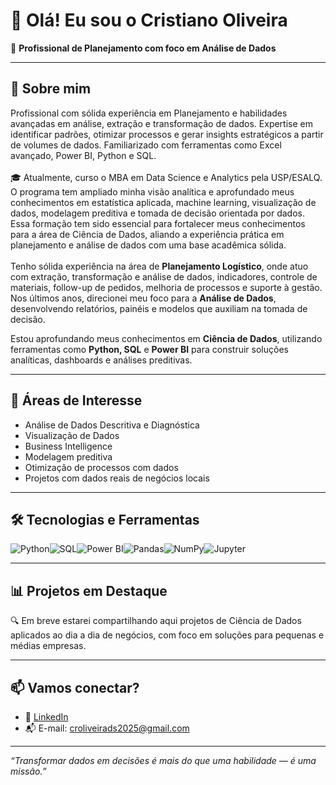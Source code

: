 # 👋 Olá! Eu sou o Cristiano Oliveira

🎯 **Profissional de Planejamento com foco em Análise de Dados**  


---

## 🚀 Sobre mim

Profissional com sólida experiência em Planejamento e habilidades avançadas em análise, extração e transformação de dados. Expertise em identificar padrões, otimizar processos e gerar insights estratégicos a partir de volumes de dados. Familiarizado com ferramentas como Excel avançado, Power BI, Python e SQL.<br><br>
🎓 Atualmente, curso o MBA em Data Science e Analytics pela USP/ESALQ.
O programa tem ampliado minha visão analítica e aprofundado meus conhecimentos em estatística aplicada, machine learning, visualização de dados, modelagem preditiva e tomada de decisão orientada por dados.
Essa formação tem sido essencial para fortalecer meus conhecimentos para a área de Ciência de Dados, aliando a experiência prática em planejamento e análise de dados com uma base acadêmica sólida.<br><br>
Tenho sólida experiência na área de **Planejamento Logístico**, onde atuo com extração, transformação e análise de dados,  indicadores, controle de materiais, follow-up de pedidos, melhoria de processos e suporte à gestão. Nos últimos anos, direcionei meu foco para a **Análise de Dados**, desenvolvendo relatórios, painéis e modelos que auxiliam na tomada de decisão.

Estou aprofundando meus conhecimentos em **Ciência de Dados**, utilizando ferramentas como **Python, SQL** e **Power BI** para construir soluções analíticas, dashboards e análises preditivas.

---

## 🧠 Áreas de Interesse

- Análise de Dados Descritiva e Diagnóstica  
- Visualização de Dados  
- Business Intelligence  
- Modelagem preditiva  
- Otimização de processos com dados  
- Projetos com dados reais de negócios locais

---

## 🛠️ Tecnologias e Ferramentas

![Python](https://img.shields.io/badge/Python-3776AB?style=for-the-badge&logo=python&logoColor=white)![SQL](https://img.shields.io/badge/SQL-336791?style=for-the-badge&logo=postgresql&logoColor=white)![Power BI](https://img.shields.io/badge/Power_BI-F2C811?style=for-the-badge&logo=powerbi&logoColor=black)![Pandas](https://img.shields.io/badge/Pandas-150458?style=for-the-badge&logo=pandas&logoColor=white)![NumPy](https://img.shields.io/badge/Numpy-013243?style=for-the-badge&logo=numpy&logoColor=white)![Jupyter](https://img.shields.io/badge/Jupyter-F37626?style=for-the-badge&logo=jupyter&logoColor=white)

---

## 📊 Projetos em Destaque

🔍 Em breve estarei compartilhando aqui projetos de Ciência de Dados aplicados ao dia a dia de negócios, com foco em soluções para pequenas e médias empresas.

---

## 📫 Vamos conectar?

- 💼 [LinkedIn](https://www.linkedin.com/in/cristiano-oliveira-88673423/)  
- 📬 E-mail: croliveirads2025@gmail.com

---

_“Transformar dados em decisões é mais do que uma habilidade — é uma missão.”_
